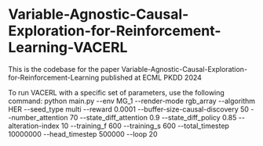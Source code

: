 # Variable-Agnostic-Causal-Exploration-for-Reinforcement-Learning-VACERL

This is the codebase for the paper Variable-Agnostic-Causal-Exploration-for-Reinforcement-Learning published at ECML PKDD 2024

To run VACERL with a specific set of parameters, use the following command:
python main.py --env MG_1 --render-mode rgb_array --algorithm  HER --seed_type multi --reward 0.0001 --buffer-size-causal-discovery 50 --number_attention 70 --state_diff_attention 0.9 --state_diff_policy 0.85 --alteration-index 10  --training_f 600 --training_s 600 --total_timestep 10000000 --head_timestep 500000 --loop 20    

